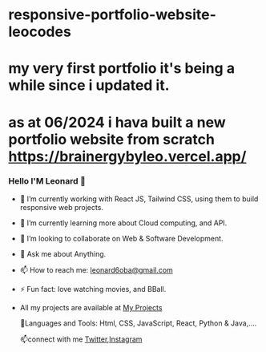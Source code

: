# responsive-portfolio-website-leocodes

# my very first portfolio it's being a while since i updated it.

# as at 06/2024 i hava built a new portfolio website from scratch https://brainergybyleo.vercel.app/

### Hello I'M Leonard 👋

- 🔭 I’m currently working with React JS, Tailwind CSS, using them to build responsive web projects.
- 🌱 I’m currently learning more about Cloud computing, and API.
- 👯 I’m looking to collaborate on Web & Software Development.
- 💬 Ask me about Anything.
- 📫 How to reach me: leonard6oba@gmail.com
- ⚡ Fun fact: love watching movies, and BBall.
- All my projects are available at [My Projects](https://chibuezecodes.netlify.app/)

  🚀Languages and Tools:
   Html, CSS, JavaScript, React, Python & Java,....

  📫connect with me 
  [Twitter](https://twitter.com/leo_codes0),[Instagram](https://www.instagram.com/leo__codes/)
